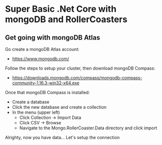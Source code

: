 # Super Basic .Net Core with mongoDB and RollerCoasters

## Get going with mongoDB Atlas
Go create a mongoDB Atlas account:
- https://www.mongodb.com/

Follow the steps to setup your cluster, then download mongoDB Compass:
 - https://downloads.mongodb.com/compass/mongodb-compass-community-1.16.3-win32-x64.exe

Once that mongoDB Compass is installed:
- Create a database
- Click the new database and create a collection
- In the menu (upper left)
    - Click Collection -> Import Data
    - Click CSV -> Browse
    - Navigate to the Mongo.RollerCoaster.Data directory and click import

Alrighty, now you have data... Let's setup the connection



